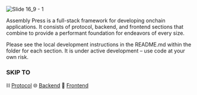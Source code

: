 ![Slide 16_9 - 1](https://github.com/public-assembly/assembly-press/assets/93691906/b55de3d8-8c34-49b3-ac8c-01577cb7dbce)

Assembly Press is a full-stack framework for developing onchain applications. It consists of protocol, backend, and frontend sections that combine to provide a performant foundation for endeavors of every size.

Please see the local development instructions in the README.md within the folder for each section. It is under active development – use code at your own risk.

### SKIP TO

⛓️ [Protocol](https://github.com/public-assembly/assembly-press/tree/main/protocol)
🌐 [Backend](https://github.com/public-assembly/assembly-press/tree/main/backend)
🤝 [Frontend](https://github.com/public-assembly/assembly-press/tree/main/frontend)
